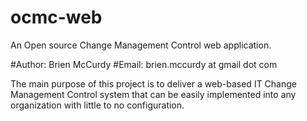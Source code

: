 ocmc-web
========

An Open source Change Management Control web application.

#Author:  Brien McCurdy
#Email:   brien.mccurdy at gmail dot com

The main purpose of this project is to deliver a web-based IT Change Management Control system that can be easily
implemented into any organization with little to no configuration.
